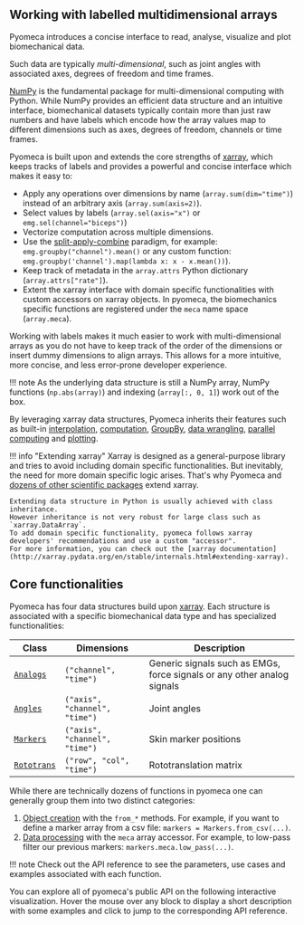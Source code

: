 ## Working with labelled multidimensional arrays

Pyomeca introduces a concise interface to read, analyse, visualize and plot biomechanical data.

Such data are typically *multi-dimensional*, such as joint angles with associated axes, degrees of freedom and time frames.

<div id="angles-matrix"></div>

[NumPy](https:numpy.org) is the fundamental package for multi-dimensional computing with Python.
While NumPy provides an efficient data structure and an intuitive interface, biomechanical datasets typically contain more than just raw numbers and have labels which encode how the array values map to different dimensions such as axes, degrees of freedom, channels or time frames.

Pyomeca is built upon and extends the core strengths of [xarray](http://xarray.pydata.org/en/stable/index.html), which keeps tracks of labels and provides a powerful and concise interface which makes it easy to:

-   Apply any operations over dimensions by name (`array.sum(dim="time")`) instead of an arbitrary axis (`array.sum(axis=2)`).
-   Select values by labels (`array.sel(axis="x")` or `emg.sel(channel="biceps")`)
-   Vectorize computation across multiple dimensions.
-   Use the [split-apply-combine](https://vita.had.co.nz/papers/plyr.pdf) paradigm, for example: `emg.groupby("channel").mean()` or any custom function: `emg.groupby('channel').map(lambda x: x - x.mean())`).
-   Keep track of metadata in the `array.attrs` Python dictionary (`array.attrs["rate"]`).
-   Extent the xarray interface with domain specific functionalities with custom accessors on xarray objects. In pyomeca, the biomechanics specific functions are registered under the `meca` name space (`array.meca`).

Working with labels makes it much easier to work with multi-dimensional arrays as you do not have to keep track of the order of the dimensions or insert dummy dimensions to align arrays.
This allows for a more intuitive, more concise, and less error-prone developer experience.

!!! note
    As the underlying data structure is still a NumPy array, NumPy functions (`np.abs(array)`) and indexing (`array[:, 0, 1]`) work out of the box.

By leveraging xarray data structures, Pyomeca inherits their features such as built-in [interpolation](http://xarray.pydata.org/en/stable/interpolation.html), [computation](http://xarray.pydata.org/en/stable/computation.html), [GroupBy](http://xarray.pydata.org/en/stable/groupby.html), [data wrangling](http://xarray.pydata.org/en/stable/combining.html), [parallel computing](http://xarray.pydata.org/en/stable/dask.html) and [plotting](http://xarray.pydata.org/en/stable/plotting.html).

!!! info "Extending xarray"
    Xarray is designed as a general-purpose library and tries to avoid including domain specific functionalities.
    But inevitably, the need for more domain specific logic arises.
    That's why Pyomeca and [dozens of other scientific packages](http://xarray.pydata.org/en/stable/related-projects.html) extend xarray.

    Extending data structure in Python is usually achieved with class inheritance.
    However inheritance is not very robust for large class such as `xarray.DataArray`.
    To add domain specific functionality, pyomeca follows xarray developers' recommendations and use a custom "accessor".
    For more information, you can check out the [xarray documentation](http://xarray.pydata.org/en/stable/internals.html#extending-xarray).

## Core functionalities

Pyomeca has four data structures build upon [xarray](http://xarray.pydata.org/en/stable/index.html).
Each structure is associated with a specific biomechanical data type and has specialized functionalities:

| Class | Dimensions | Description |
|-------------------------|-------------------------------------|------------------------------------------------------------------------|
| [`Analogs`](/api/analogs/#pyomeca.analogs.Analogs) | `("channel", "time")` | Generic signals such as EMGs, force signals or any other analog signals |
| [`Angles`](/api/angles/#pyomeca.angles.Angles) | `("axis", "channel", "time")` | Joint angles |
| [`Markers`](/api/markers/#pyomeca.markers.Markers) | `("axis", "channel", "time")` | Skin marker positions |
| [`Rototrans`](/api/rototrans/#pyomeca.rototrans.Rototrans) | `("row", "col", "time")` | Rototranslation matrix |

While there are technically dozens of functions in pyomeca one can generally group them into two distinct categories:

1.  [Object creation](/pyomeca/object-creation/) with the `from_*` methods. For example, if you want to define a marker array from a csv file: `markers = Markers.from_csv(...)`.
2.  [Data processing](/pyomeca/data-processing/) with the `meca` array accessor. For example, to low-pass filter our previous markers: `markers.meca.low_pass(...)`.

!!! note
    Check out the API reference to see the parameters, use cases and examples associated with each function.
    
You can explore all of pyomeca's public API on the following interactive visualization. 
Hover the mouse over any block to display a short description with some examples
 and click to jump to the corresponding API reference. 

<div id="api-exploration">
    <div id="tooltip" class="admonition info tooltip">
        <p id="tooltip-title" class="admonition-title"></p>
        <p id="tooltip-docstring"></p>
    </div>
</div>

<script src="https://d3js.org/d3.v5.min.js"></script>
<script src="../js/charts.js"></script>
<script>
    drawMatrix("angles-matrix", [3, 2, 5], ["axes", "degrees of freedom", "time frames"], "Joint angles");
    drawApi("api-exploration");
</script>
